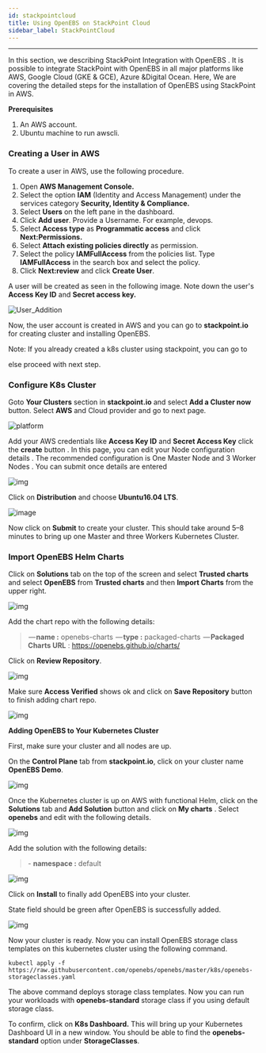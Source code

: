 ```yaml
---
id: stackpointcloud
title: Using OpenEBS on StackPoint Cloud
sidebar_label: StackPointCloud
---
```


------



In this section, we describing StackPoint Integration with OpenEBS . It is possible to integrate StackPoint with OpenEBS in all major platforms like AWS, Google Cloud (GKE & GCE), Azure &Digital Ocean. Here, We are covering the detailed steps for the installation of OpenEBS using StackPoint in AWS.

 **Prerequisites**

1. An AWS account.
2. Ubuntu machine to run awscli.

### **Creating a User in AWS**

To create a user in AWS, use the following procedure.

1. Open **AWS Management Console.**
2. Select the option **IAM** (Identity and Access Management) under the services category **Security, Identity & Compliance.**
3. Select **Users** on the left pane in the dashboard.
4. Click **Add user**. Provide a Username. For example, devops.
5. Select **Access type** as **Programmatic access** and click **Next:Permissions.**
6. Select **Attach existing policies directly** as permission.
7. Select the policy **IAMFullAccess** from the policies list. Type **IAMFullAccess** in the search box and select the policy.
8. Click **Next:review** and click **Create User**.

A user will be created as seen in the following image. Note down the user's **Access Key ID** and **Secret access key.**

![User_Addition](https://docs.mayaonline.io/assets/Add_user.jpg)

Now, the user account is created in AWS and you can go to **stackpoint.io** for creating cluster and installing OpenEBS.

Note: If you already created a k8s cluster using stackpoint, you can go to  

[#]: ImportOpenEBSHelmCharts

  else proceed with next step.

### **Configure K8s Cluster**



Goto **Your Clusters** section in **stackpoint.io** and select **Add a Cluster now** button. Select **AWS** and Cloud provider and go to next page. 

![platform](stackpointcloud.assets/platform_stackpoint-1524726684169.png)



Add your AWS credentials like **Access Key ID** and **Secret Access Key** click the **create** button . In this page, you can edit your Node configuration details . The recommended configuration is One Master Node and 3 Worker Nodes . You can submit once details are entered



![img](stackpointcloud.assets/1524658208298.png)



Click on **Distribution** and choose **Ubuntu16.04 LTS**. 



![image](stackpointcloud.assets/1524659987512-1524725376106.png)



Now click on **Submit** to create your cluster. This should take around 5–8 minutes to bring up one Master and three Workers Kubernetes Cluster.

 

### **Import OpenEBS Helm Charts**



Click on **Solutions** tab on the top of the screen and select  **Trusted charts** and select **OpenEBS** from **Trusted charts** and then **Import Charts** from the upper right.



![img](https://cdn-images-1.medium.com/max/800/0*vZr9hqN35SCCsx-a.png)



Add the chart repo
with the following details:

>  — **name :** openebs-charts
>  — **type :** packaged-charts
>  — **Packaged Charts URL** : <https://openebs.github.io/charts/>



Click on **Review Repository**.

![img](https://cdn-images-1.medium.com/max/800/0*lkT38CLmsESK2i1T.png)



Make sure **Access Verified** shows ok and click on **Save Repository** button to finish adding chart repo.



![**img**](https://cdn-images-1.medium.com/max/800/0*tS9uArAROjoOLc05.png)

**Adding OpenEBS to Your Kubernetes Cluster**



First, make sure your cluster and all nodes are up.

On the **Control Plane** tab from  **stackpoint.io**, click on your cluster name **OpenEBS Demo**.



![img](stackpointcloud.assets/1524660936689.png)



Once the Kubernetes cluster is up on AWS with functional Helm, click on the **Solutions** tab and **Add Solution** button and click on **My charts** . Select **openebs** and edit with the following details.





![img](stackpointcloud.assets/1524661026624.png)

Add the solution with the following details:

> \- **namespace :** default
>



![img](stackpointcloud.assets/1524661069200.png)



Click on **Install** to finally add OpenEBS into your cluster.

State field should be green after OpenEBS is successfully added.

![img](stackpointcloud.assets/1524661191811-1524723191480.png)



Now your cluster is ready. Now you can install OpenEBS storage class templates on this kubernetes cluster using the following command.

```
kubectl apply -f https://raw.githubusercontent.com/openebs/openebs/master/k8s/openebs-storageclasses.yaml
```

The above command deploys storage class templates. Now you can run your workloads with **openebs-standard** storage class if you using default storage class.

To confirm, click on **K8s Dashboard.** This will bring up your Kubernetes Dashboard UI in a new window. You should be able to find the **openebs-standard** option under **StorageClasses**.

 




<!-- Hotjar Tracking Code for https://docs.openebs.io -->
<script>
   (function(h,o,t,j,a,r){
       h.hj=h.hj||function(){(h.hj.q=h.hj.q||[]).push(arguments)};
       h._hjSettings={hjid:785693,hjsv:6};
       a=o.getElementsByTagName('head')[0];
       r=o.createElement('script');r.async=1;
       r.src=t+h._hjSettings.hjid+j+h._hjSettings.hjsv;
       a.appendChild(r);
   })(window,document,'https://static.hotjar.com/c/hotjar-','.js?sv=');
</script>
